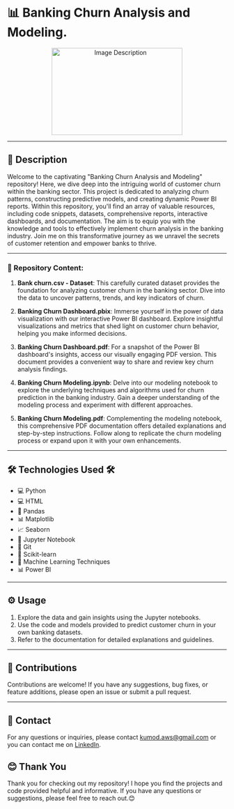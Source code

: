 <h1>📊 Banking Churn Analysis and Modeling.</h1>
<p align="center">
  <img src="https://m.economictimes.com/thumb/msid-100281493,width-1200,height-900,resizemode-4,imgsize-14062/banks-request-rbi-for-more-time-for-new-loan-provisioning-system.jpg" alt="Image Description" width="300" height="200">
</p>
 
---
<h2>📝 Description</h2>
Welcome to the captivating "Banking Churn Analysis and Modeling" repository! Here, we dive deep into the intriguing world of customer churn within the banking sector. This project is dedicated to analyzing churn patterns, constructing predictive models, and creating dynamic Power BI reports. Within this repository, you'll find an array of valuable resources, including code snippets, datasets, comprehensive reports, interactive dashboards, and documentation. The aim is to equip you with the knowledge and tools to effectively implement churn analysis in the banking industry. Join me on this transformative journey as we unravel the secrets of customer retention and empower banks to thrive.


---

<h3>📝 Repository Content:</h3>


1. **Bank churn.csv - Dataset**: This carefully curated dataset provides the foundation for analyzing customer churn in the banking sector. Dive into the data to uncover patterns, trends, and key indicators of churn.

2. **Banking Churn Dashboard.pbix**: Immerse yourself in the power of data visualization with our interactive Power BI dashboard. Explore insightful visualizations and metrics that shed light on customer churn behavior, helping you make informed decisions.

3. **Banking Churn Dashboard.pdf**: For a snapshot of the Power BI dashboard's insights, access our visually engaging PDF version. This document provides a convenient way to share and review key churn analysis findings.

4. **Banking Churn Modeling.ipynb**: Delve into our modeling notebook to explore the underlying techniques and algorithms used for churn prediction in the banking industry. Gain a deeper understanding of the modeling process and experiment with different approaches.

5. **Banking Churn Modeling.pdf**: Complementing the modeling notebook, this comprehensive PDF documentation offers detailed explanations and step-by-step instructions. Follow along to replicate the churn modeling process or expand upon it with your own enhancements.

---

<h2>🛠️ Technologies Used 🛠️</h2>
<ul>
  <li>💻 Python</li>
  <li>💻 HTML</li>
  <li>🐼 Pandas</li>
  <li>📊 Matplotlib</li>
  <li>📈 Seaborn</li>
  <li>📓 Jupyter Notebook</li>
  <li>🔗 Git</li>
  <li>🤖 Scikit-learn</li>
  <li>🧠 Machine Learning Techniques</li>
  <li>📊 Power BI</li>
</ul>

---


## ⚙️ Usage

1. Explore the data and gain insights using the Jupyter notebooks.
2. Use the code and models provided to predict customer churn in your own banking datasets.
3. Refer to the documentation for detailed explanations and guidelines.

---

## 👥 Contributions

Contributions are welcome! If you have any suggestions, bug fixes, or feature additions, please open an issue or submit a pull request.

---

## 📧 Contact

For any questions or inquiries, please contact [kumod.aws@gmail.com](mailto:kumod.aws@gmail.com) or you can contact me on [LinkedIn](https://www.linkedin.com/in/kumod-sharma/).

<h2>😊 Thank You</h2>
<p>Thank you for checking out my repository! I hope you find the projects and code provided helpful and informative. If you have any questions or suggestions, please feel free to reach out.😊</p>
